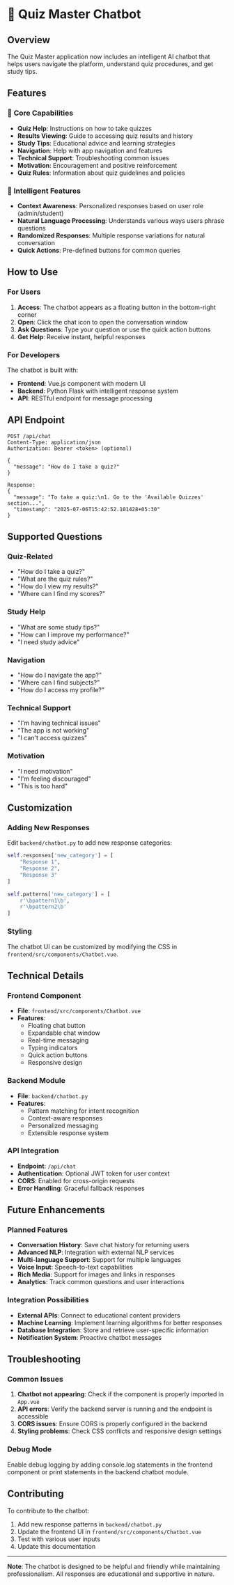 # 🤖 Quiz Master Chatbot

## Overview

The Quiz Master application now includes an intelligent AI chatbot that helps users navigate the platform, understand quiz procedures, and get study tips.

## Features

### 🎯 **Core Capabilities**

- **Quiz Help**: Instructions on how to take quizzes
- **Results Viewing**: Guide to accessing quiz results and history
- **Study Tips**: Educational advice and learning strategies
- **Navigation**: Help with app navigation and features
- **Technical Support**: Troubleshooting common issues
- **Motivation**: Encouragement and positive reinforcement
- **Quiz Rules**: Information about quiz guidelines and policies

### 🧠 **Intelligent Features**

- **Context Awareness**: Personalized responses based on user role (admin/student)
- **Natural Language Processing**: Understands various ways users phrase questions
- **Randomized Responses**: Multiple response variations for natural conversation
- **Quick Actions**: Pre-defined buttons for common queries

## How to Use

### For Users

1. **Access**: The chatbot appears as a floating button in the bottom-right corner
2. **Open**: Click the chat icon to open the conversation window
3. **Ask Questions**: Type your question or use the quick action buttons
4. **Get Help**: Receive instant, helpful responses

### For Developers

The chatbot is built with:

- **Frontend**: Vue.js component with modern UI
- **Backend**: Python Flask with intelligent response system
- **API**: RESTful endpoint for message processing

## API Endpoint

```
POST /api/chat
Content-Type: application/json
Authorization: Bearer <token> (optional)

{
  "message": "How do I take a quiz?"
}

Response:
{
  "message": "To take a quiz:\n1. Go to the 'Available Quizzes' section...",
  "timestamp": "2025-07-06T15:42:52.101428+05:30"
}
```

## Supported Questions

### Quiz-Related

- "How do I take a quiz?"
- "What are the quiz rules?"
- "How do I view my results?"
- "Where can I find my scores?"

### Study Help

- "What are some study tips?"
- "How can I improve my performance?"
- "I need study advice"

### Navigation

- "How do I navigate the app?"
- "Where can I find subjects?"
- "How do I access my profile?"

### Technical Support

- "I'm having technical issues"
- "The app is not working"
- "I can't access quizzes"

### Motivation

- "I need motivation"
- "I'm feeling discouraged"
- "This is too hard"

## Customization

### Adding New Responses

Edit `backend/chatbot.py` to add new response categories:

```python
self.responses['new_category'] = [
    "Response 1",
    "Response 2",
    "Response 3"
]

self.patterns['new_category'] = [
    r'\bpattern1\b',
    r'\bpattern2\b'
]
```

### Styling

The chatbot UI can be customized by modifying the CSS in `frontend/src/components/Chatbot.vue`.

## Technical Details

### Frontend Component

- **File**: `frontend/src/components/Chatbot.vue`
- **Features**:
  - Floating chat button
  - Expandable chat window
  - Real-time messaging
  - Typing indicators
  - Quick action buttons
  - Responsive design

### Backend Module

- **File**: `backend/chatbot.py`
- **Features**:
  - Pattern matching for intent recognition
  - Context-aware responses
  - Personalized messaging
  - Extensible response system

### API Integration

- **Endpoint**: `/api/chat`
- **Authentication**: Optional JWT token for user context
- **CORS**: Enabled for cross-origin requests
- **Error Handling**: Graceful fallback responses

## Future Enhancements

### Planned Features

- **Conversation History**: Save chat history for returning users
- **Advanced NLP**: Integration with external NLP services
- **Multi-language Support**: Support for multiple languages
- **Voice Input**: Speech-to-text capabilities
- **Rich Media**: Support for images and links in responses
- **Analytics**: Track common questions and user interactions

### Integration Possibilities

- **External APIs**: Connect to educational content providers
- **Machine Learning**: Implement learning algorithms for better responses
- **Database Integration**: Store and retrieve user-specific information
- **Notification System**: Proactive chatbot messages

## Troubleshooting

### Common Issues

1. **Chatbot not appearing**: Check if the component is properly imported in `App.vue`
2. **API errors**: Verify the backend server is running and the endpoint is accessible
3. **CORS issues**: Ensure CORS is properly configured in the backend
4. **Styling problems**: Check CSS conflicts and responsive design settings

### Debug Mode

Enable debug logging by adding console.log statements in the frontend component or print statements in the backend chatbot module.

## Contributing

To contribute to the chatbot:

1. Add new response patterns in `backend/chatbot.py`
2. Update the frontend UI in `frontend/src/components/Chatbot.vue`
3. Test with various user inputs
4. Update this documentation

---

**Note**: The chatbot is designed to be helpful and friendly while maintaining professionalism. All responses are educational and supportive in nature.

